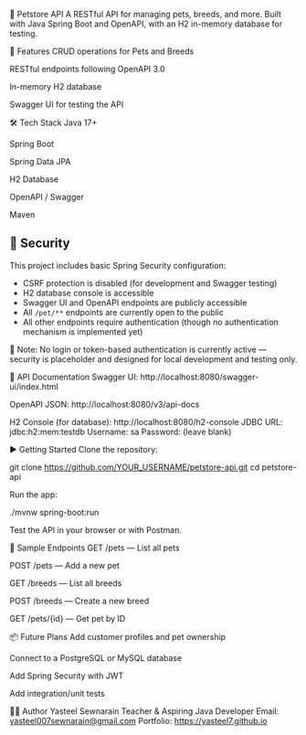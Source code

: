 🐾 Petstore API
A RESTful API for managing pets, breeds, and more. Built with Java Spring Boot and OpenAPI, with an H2 in-memory database for testing.

🚀 Features
CRUD operations for Pets and Breeds

RESTful endpoints following OpenAPI 3.0

In-memory H2 database

Swagger UI for testing the API

🛠️ Tech Stack
Java 17+

Spring Boot

Spring Data JPA

H2 Database

OpenAPI / Swagger

Maven

## 🔐 Security

This project includes basic Spring Security configuration:

- CSRF protection is disabled (for development and Swagger testing)
- H2 database console is accessible
- Swagger UI and OpenAPI endpoints are publicly accessible
- All `/pet/**` endpoints are currently open to the public
- All other endpoints require authentication (though no authentication mechanism is implemented yet)

🚧 Note: No login or token-based authentication is currently active — security is placeholder and designed for local development and testing only.


📄 API Documentation
Swagger UI:
http://localhost:8080/swagger-ui/index.html

OpenAPI JSON:
http://localhost:8080/v3/api-docs

H2 Console (for database):
http://localhost:8080/h2-console
JDBC URL: jdbc:h2:mem:testdb
Username: sa
Password: (leave blank)

▶️ Getting Started
Clone the repository:

git clone https://github.com/YOUR_USERNAME/petstore-api.git
cd petstore-api

Run the app:

./mvnw spring-boot:run

Test the API in your browser or with Postman.

🧪 Sample Endpoints
GET /pets — List all pets

POST /pets — Add a new pet

GET /breeds — List all breeds

POST /breeds — Create a new breed

GET /pets/{id} — Get pet by ID

📦 Future Plans
Add customer profiles and pet ownership

Connect to a PostgreSQL or MySQL database

Add Spring Security with JWT

Add integration/unit tests

👨‍💻 Author
Yasteel Sewnarain
Teacher & Aspiring Java Developer
Email: yasteel007sewnarain@gmail.com
Portfolio: https://yasteel7.github.io
